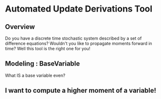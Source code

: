 # Automated Update Derivations Tool
## Overview
Do you have a discrete time stochastic system described by a set of difference equations? Wouldn't you like to propagate moments forward in time? Well this tool is the right one for you!

## Modeling : BaseVariable
What IS a base variable even?

## I want to compute a higher moment of a variable!
